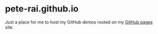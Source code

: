 # pete-rai.github.io

Just a place for me to host my GitHub demos rooted on my [GitHub pages](https://pete-rai.github.io) site.
